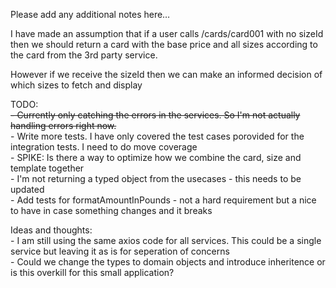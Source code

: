 Please add any additional notes here…

I have made an assumption that if a user calls /cards/card001 with no sizeId 
then we should return a card with the base price and all sizes according to the card from the 3rd party service.

However if we receive the sizeId then we can make an informed decision of which sizes to fetch and display

TODO: <br />
    <strike>- Currently only catching the errors in the services. So I'm not actually handling errors right now. </strike><br />
    - Write more tests. I have only covered the test cases porovided for the integration tests. I need to do move coverage<br />
    - SPIKE: Is there a way to optimize how we combine the card, size and template together<br />
    - I'm not returning a typed object from the usecases - this needs to be updated <br />
    - Add tests for formatAmountInPounds - not a hard requirement but a nice to have in case something changes and it breaks<br />

Ideas and thoughts:<br />
    - I am still using the same axios code for all services. This could be a single service but leaving it as is for seperation of concerns<br />
    - Could we change the types to domain objects and introduce inheritence or is this overkill for this small application?